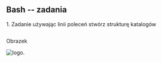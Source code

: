 ## Bash -- zadania

1\. Zadanie używając linii poleceń stwórz strukturę katalogów

```sh


```

Obrazek 

![logo](http://blog.hostmysite.com/wp-content/uploads/2014/09/bash-logo-small.jpg).
